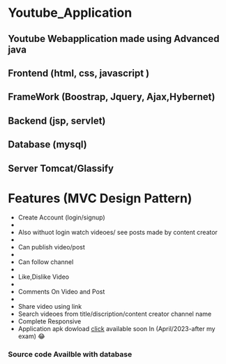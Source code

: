 # Youtube_Application

<h2> Youtube Webapplication made using Advanced java</h2>
<h2> Frontend (html, css, javascript ) </h2>
<h2> FrameWork (Boostrap, Jquery, Ajax,Hybernet) </h2>
<h2> Backend (jsp, servlet) </h2>
<h2> Database (mysql) </h2>
<h2> Server Tomcat/Glassify</h2>

<h1>Features (MVC Design Pattern)</h1>
<ul style="ul {
  list-style-type: none;
  margin: 0;
  padding: 0;
}">
    <li>Create Account (login/signup)<li>
    <li>Also withuot login watch videoes/ see posts made by content creator <li>
    <li>Can publish video/post<li>
    <li>Can follow channel<li>
    <li>Like,Dislike Video<li>
    <li>Comments On Video and Post<li>
    <li>Share video using link</li>
    <li>Search videoes from title/discription/content creator channel name </li>
    <li>Complete Responsive</li>
    <li>Application apk dowload <a href="">click</a> available soon In (April/2023-after my exam) 😂 </li>
</ul>

<h3> Source code Availble with database </h3>
